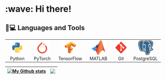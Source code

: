 <h1 align="left" id="251dream-title">:wave: Hi there!</h1>

<h2 align="left" id="251dream-languages-and-tools">🔨💻 Languages and Tools</h2>

<table>
  <tr>
    <td align="center" width="96">
      <a href="https://www.python.org">
        <img src="./img/python.svg" width="48" height="48" alt="Python" />
      </a>
      <br>Python
    </td>
    <td align="center" width="96">
      <a href="https://pytorch.org">
        <img src="./img/pytorch.svg" width="48" height="48" alt="PyTorch" />
      </a>
      <br>PyTorch
    </td>
    <td align="center" width="96">
      <a href="https://www.tensorflow.org">
        <img src="./img/tensorflow.svg" width="48" height="48" alt="TensorFlow" />
      </a>
      <br>TensorFlow
    </td>
    <td align="center" width="96">
      <a href="https://www.mathworks.com/products/matlab.html">
        <img src="./img/matlab.svg" width="48" height="48" alt="MATLAB" />
      </a>
      <br>MATLAB
    </td>
    <td align="center" width="96"> 
      <a href="https://git-scm.com" >
        <img src="./img/git.svg" width="48" height="48" alt="Git" />
      </a>
      <br>Git
    </td>
    <td align="center" width="96"> 
          <a href="https://www.postgresql.org/" >
            <img src="./img/postgresql.png" width="48" height="48" alt="Git" />
          </a>
          <br>PostgreSQL
    </td>
</table>


| <a href="https://github.com/251dream/github-readme-stats"><img align="center" src="https://github-readme-stats.vercel.app/api?username=251dream&show_icons=true&include_all_commits=true&theme=buefy&hide_border=true" alt="My Github stats" /></a> | <a href="https://github.com/251dream/github-readme-stats"><img align="center" src="https://github-readme-stats.vercel.app/api/top-langs/?username=251dream&layout=compact&theme=buefy&hide_border=true" /></a> |
| ------------- | ------------- |

